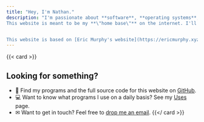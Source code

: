 ```yaml
---
title: "Hey, I'm Nathan."
description: "I'm passionate about **software**, **operating systems**, **online privacy**, and **all things tech-related**. I enjoy **reading** and am **currently learning coding and web development**. I'm also **considering starting my own YouTube channel in the future**\n\n
This website is meant to be my **\"home base\"** on the internet. I'll post some thoughts about things I'm interested in, whether it's about desktop Linux, building minimalistic websites, or books I'm currently reading.<br />  


This website is based on [Eric Murphy's website](https://ericmurphy.xyz). As you can see, the layout and content is very similar, and sometimes, such as the paragraph right above this one, content is completely copied from his website. Many more things that he has that I also like are on here, but many of them are edited for my needs. Permission to do this has been obtained from Eric Murphy's [Uncopyright page](https://ericmurphy.xyz/uncopyright)."
---
```


{{< card >}}
## Looking for something?

- 📜 Find my programs and the full source code for this website on [GitHub](https://github.com/nathanpandohiexyz).
- 💻 Want to know what programs I use on a daily basis? See my [Uses](/nathanpandohiewebsite/uses/index.md) page.
- ✉ Want to get in touch? Feel free to [drop me an email](/nathanpandohiewebsite/contact).
{{</ card >}}
